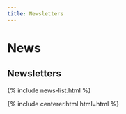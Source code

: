 ```yaml
---
title: Newsletters 
---
```


# <i class="fas fa-feather-alt"></i>News

## Newsletters

{% include news-list.html %}

{% include centerer.html html=html %}

